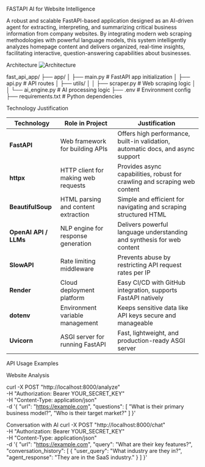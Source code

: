 FASTAPI AI for Website Intelligence

A robust and scalable FastAPI-based application designed as an AI-driven agent for extracting, interpreting, and summarizing critical business information from company websites. By integrating modern web scraping methodologies with powerful language models, this system intelligently analyzes homepage content and delivers organized, real-time insights, facilitating interactive, question-answering capabilities about businesses.

Architecture
![Architecture](https://github.com/user-attachments/assets/3b6ce968-d26c-41a1-bd24-72cd3160a6ff)

fast_api_app/
├── app/
│ ├── main.py # FastAPI app initialization
│ ├── api.py # API routes
│ ├── utils/
│ │ ├── scraper.py # Web scraping logic
│ │ └── ai_engine.py # AI processing logic
├── .env # Environment config
├── requirements.txt # Python dependencies

Technology Justification

| Technology            | Role in Project                     | Justification                                                                   |
| --------------------- | ----------------------------------- | ------------------------------------------------------------------------------- |
| **FastAPI**           | Web framework for building APIs     | Offers high performance, built-in validation, automatic docs, and async support |
| **httpx**             | HTTP client for making web requests | Provides async capabilities, robust for crawling and scraping web content       |
| **BeautifulSoup**     | HTML parsing and content extraction | Simple and efficient for navigating and scraping structured HTML                |
| **OpenAI API / LLMs** | NLP engine for response generation  | Delivers powerful language understanding and synthesis for web content          |
| **SlowAPI**           | Rate limiting middleware            | Prevents abuse by restricting API request rates per IP                          |
| **Render**            | Cloud deployment platform           | Easy CI/CD with GitHub integration, supports FastAPI natively                   |
| **dotenv**            | Environment variable management     | Keeps sensitive data like API keys secure and manageable                        |
| **Uvicorn**           | ASGI server for running FastAPI     | Fast, lightweight, and production-ready ASGI server                             |

API Usage Examples

Website Analysis

curl -X POST "http://localhost:8000/analyze" \
     -H "Authorization: Bearer YOUR_SECRET_KEY" \
     -H "Content-Type: application/json" \
     -d '{
           "url": "https://example.com",
           "questions": [
             "What is their primary business model?",
             "Who is their target market?"
           ]
         }'

Conversation with AI
curl -X POST "http://localhost:8000/chat" \
     -H "Authorization: Bearer YOUR_SECRET_KEY" \
     -H "Content-Type: application/json" \
     -d '{
           "url": "https://example.com",
           "query": "What are their key features?",
           "conversation_history": [
             {
               "user_query": "What industry are they in?",
               "agent_response": "They are in the SaaS industry."
             }
           ]
         }'


